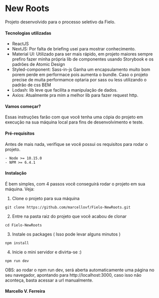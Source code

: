 # New Roots

Projeto desenvolvido para o processo seletivo da Fielo.

#### Tecnologias utilizadas

- ReactJS
- NextJS: Por falta de briefing usei para mostrar conhecimento.
- Material UI: Utilizado para ser mais rápido, em projeto maiores sempre prefiro fazer minha própria lib de componentes usando Storybook e os padrões de Atomic Design
- Styled-component: Sass-in-js Ganha um encapsulamento muito bom porem perde em performace pois aumenta o bundle. Caso o projeto precise de muita performamce optaria por sass ou less utilizando o padrão de css BEM
- Lodash: lib leve que facilita a manipulação de dados.
- Axios: Atualmente pra mim a melhor lib para fazer request http.

#### Vamos começar?
Essas instruções farão com que você tenha uma cópia do projeto em execução na sua máquina local para fins de desenvolvimento e teste.

#### Pré-requisitos
Antes de mais nada, verifique se você possui os requisitos para rodar o projeto.

```
- Node >= 10.15.0
- NPM >= 6.4.1
```

#### Instalação
É bem simples, com 4 passos você conseguirá rodar o projeto em sua máquina. Veja:

1) Clone o projeto para sua máquina

```
git clone https://github.com/marcellovf/Fielo-NewRoots.git
```

2) Entre na pasta raiz do projeto que você acabou de clonar
```
cd Fielo-NewRoots
```

3) Instale os packages ( Isso pode levar alguns minutos )

```
npm install
```

4) Inicie o mini servidor e divirta-se :)

```
npm run dev
```

OBS: ao rodar o npm run dev, será aberta automaticamente uma página no seu navegador, apontando para http://localhost:3000, caso isso não aconteça, basta acessar a url manualmente.

#### Marcello V. Ferreira
